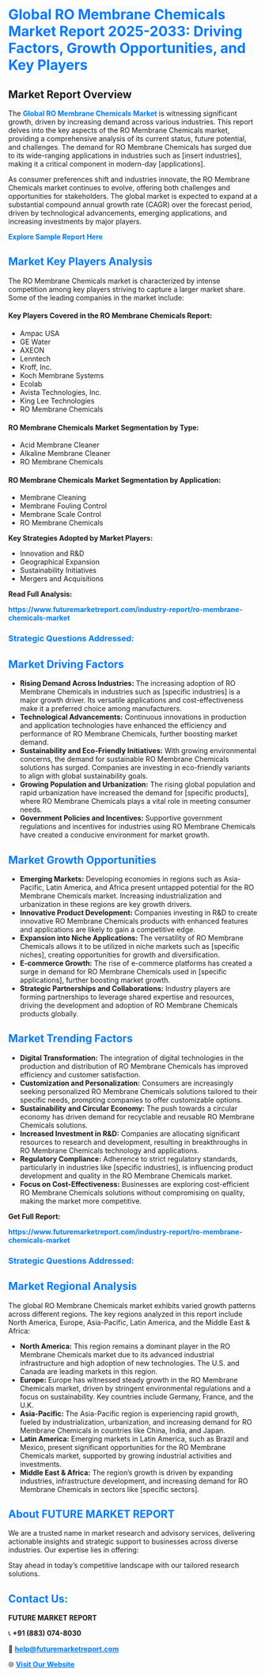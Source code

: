 <h1 style="color: #007BFF;">Global RO Membrane Chemicals Market Report 2025-2033: Driving Factors, Growth Opportunities, and Key Players</h1>

<section id="overview">
<h2>Market Report Overview</h2>
<p>The <a href="https://www.futuremarketreport.com/industry-report/ro-membrane-chemicals-market" style="color: #007BFF; text-decoration: none;"><strong>Global RO Membrane Chemicals Market</strong></a> is witnessing significant growth, driven by increasing demand across various industries. This report delves into the key aspects of the RO Membrane Chemicals market, providing a comprehensive analysis of its current status, future potential, and challenges. The demand for RO Membrane Chemicals has surged due to its wide-ranging applications in industries such as [insert industries], making it a critical component in modern-day [applications].</p>
<p>As consumer preferences shift and industries innovate, the RO Membrane Chemicals market continues to evolve, offering both challenges and opportunities for stakeholders. The global market is expected to expand at a substantial compound annual growth rate (CAGR) over the forecast period, driven by technological advancements, emerging applications, and increasing investments by major players.</p>
</section>

<section id="overview">
<p><a href="https://www.futuremarketreport.com/request-sample/reportId=28445" style="color: #007BFF; text-decoration: none;"><strong>Explore Sample Report Here</strong></a></p>
</section>

<section id="key-players">
<h2 style="color: #007BFF;">Market Key Players Analysis</h2>
<p>The RO Membrane Chemicals market is characterized by intense competition among key players striving to capture a larger market share. Some of the leading companies in the market include:</p>
<h4>Key Players Covered in the RO Membrane Chemicals Report:</h4>
<ul><li>Ampac USA</li><li>GE Water</li><li>AXEON</li><li>Lenntech</li><li>Kroff, Inc.</li><li>Koch Membrane Systems</li><li>Ecolab</li><li>Avista Technologies, Inc.</li><li>King Lee Technologies</li><li>RO Membrane Chemicals</li></ul>
<h4>RO Membrane Chemicals Market Segmentation by Type:</h4>
<ul><li>Acid Membrane Cleaner</li><li>Alkaline Membrane Cleaner</li><li>RO Membrane Chemicals</li></ul>

<h4>RO Membrane Chemicals Market Segmentation by Application:</h4>
<ul><li>Membrane Cleaning</li><li>Membrane Fouling Control</li><li>Membrane Scale Control</li><li>RO Membrane Chemicals</li></ul>
<p><strong>Key Strategies Adopted by Market Players:</strong></p>
<ul>
<li>Innovation and R&D</li>
<li>Geographical Expansion</li>
<li>Sustainability Initiatives</li>
<li>Mergers and Acquisitions</li>
</ul>
</section>

<section>
<p><strong>Read Full Analysis: </strong></p><a href="https://www.futuremarketreport.com/industry-report/ro-membrane-chemicals-market" style="color: #007BFF; text-decoration: none;"><strong>https://www.futuremarketreport.com/industry-report/ro-membrane-chemicals-market</strong></a>
<h3 style="color: #007BFF;">Strategic Questions Addressed:</h3>
</section>

<section id="driving-factors">
<h2 style="color: #007BFF;">Market Driving Factors</h2>
<ul>
<li><strong>Rising Demand Across Industries:</strong> The increasing adoption of RO Membrane Chemicals in industries such as [specific industries] is a major growth driver. Its versatile applications and cost-effectiveness make it a preferred choice among manufacturers.</li>
<li><strong>Technological Advancements:</strong> Continuous innovations in production and application technologies have enhanced the efficiency and performance of RO Membrane Chemicals, further boosting market demand.</li>
<li><strong>Sustainability and Eco-Friendly Initiatives:</strong> With growing environmental concerns, the demand for sustainable RO Membrane Chemicals solutions has surged. Companies are investing in eco-friendly variants to align with global sustainability goals.</li>
<li><strong>Growing Population and Urbanization:</strong> The rising global population and rapid urbanization have increased the demand for [specific products], where RO Membrane Chemicals plays a vital role in meeting consumer needs.</li>
<li><strong>Government Policies and Incentives:</strong> Supportive government regulations and incentives for industries using RO Membrane Chemicals have created a conducive environment for market growth.</li>
</ul>
</section>

<section id="growth-opportunities">
<h2 style="color: #007BFF;">Market Growth Opportunities</h2>
<ul>
<li><strong>Emerging Markets:</strong> Developing economies in regions such as Asia-Pacific, Latin America, and Africa present untapped potential for the RO Membrane Chemicals market. Increasing industrialization and urbanization in these regions are key growth drivers.</li>
<li><strong>Innovative Product Development:</strong> Companies investing in R&D to create innovative RO Membrane Chemicals products with enhanced features and applications are likely to gain a competitive edge.</li>
<li><strong>Expansion into Niche Applications:</strong> The versatility of RO Membrane Chemicals allows it to be utilized in niche markets such as [specific niches], creating opportunities for growth and diversification.</li>
<li><strong>E-commerce Growth:</strong> The rise of e-commerce platforms has created a surge in demand for RO Membrane Chemicals used in [specific applications], further boosting market growth.</li>
<li><strong>Strategic Partnerships and Collaborations:</strong> Industry players are forming partnerships to leverage shared expertise and resources, driving the development and adoption of RO Membrane Chemicals products globally.</li>
</ul>
</section>

<section id="trending-factors">
<h2 style="color: #007BFF;">Market Trending Factors</h2>
<ul>
<li><strong>Digital Transformation:</strong> The integration of digital technologies in the production and distribution of RO Membrane Chemicals has improved efficiency and customer satisfaction.</li>
<li><strong>Customization and Personalization:</strong> Consumers are increasingly seeking personalized RO Membrane Chemicals solutions tailored to their specific needs, prompting companies to offer customizable options.</li>
<li><strong>Sustainability and Circular Economy:</strong> The push towards a circular economy has driven demand for recyclable and reusable RO Membrane Chemicals solutions.</li>
<li><strong>Increased Investment in R&D:</strong> Companies are allocating significant resources to research and development, resulting in breakthroughs in RO Membrane Chemicals technology and applications.</li>
<li><strong>Regulatory Compliance:</strong> Adherence to strict regulatory standards, particularly in industries like [specific industries], is influencing product development and quality in the RO Membrane Chemicals market.</li>
<li><strong>Focus on Cost-Effectiveness:</strong> Businesses are exploring cost-efficient RO Membrane Chemicals solutions without compromising on quality, making the market more competitive.</li>
</ul>
</section>

<section>
<p><strong>Get Full Report: </strong></p><a href="https://www.futuremarketreport.com/industry-report/ro-membrane-chemicals-market" style="color: #007BFF; text-decoration: none;"><strong>https://www.futuremarketreport.com/industry-report/ro-membrane-chemicals-market</strong></a>
<h3 style="color: #007BFF;">Strategic Questions Addressed:</h3>
</section>


<section id="regional-analysis">
<h2 style="color: #007BFF;">Market Regional Analysis</h2>
<p>The global RO Membrane Chemicals market exhibits varied growth patterns across different regions. The key regions analyzed in this report include North America, Europe, Asia-Pacific, Latin America, and the Middle East & Africa:</p>
<ul>
<li><strong>North America:</strong> This region remains a dominant player in the RO Membrane Chemicals market due to its advanced industrial infrastructure and high adoption of new technologies. The U.S. and Canada are leading markets in this region.</li>
<li><strong>Europe:</strong> Europe has witnessed steady growth in the RO Membrane Chemicals market, driven by stringent environmental regulations and a focus on sustainability. Key countries include Germany, France, and the U.K.</li>
<li><strong>Asia-Pacific:</strong> The Asia-Pacific region is experiencing rapid growth, fueled by industrialization, urbanization, and increasing demand for RO Membrane Chemicals in countries like China, India, and Japan.</li>
<li><strong>Latin America:</strong> Emerging markets in Latin America, such as Brazil and Mexico, present significant opportunities for the RO Membrane Chemicals market, supported by growing industrial activities and investments.</li>
<li><strong>Middle East & Africa:</strong> The region’s growth is driven by expanding industries, infrastructure development, and increasing demand for RO Membrane Chemicals in sectors like [specific sectors].</li>
</ul>
</section>

<footer>
<h2 style="color: #007BFF;">About FUTURE MARKET REPORT</h2>
<p>We are a trusted name in market research and advisory services, delivering actionable insights and strategic support to businesses across diverse industries. Our expertise lies in offering:</p>

<p>Stay ahead in today’s competitive landscape with our tailored research solutions.</p>

<h2 style="color: #007BFF;">Contact Us:</h2>
<p><strong>FUTURE MARKET REPORT</strong></p>
<p>📞 <strong>+91 (883) 074-8030</strong></p>
<p>📧 <strong><a href="mailto:help@futuremarketreport.com" style="color: #007BFF;">help@futuremarketreport.com</a></strong></p>
<p>🌐 <strong><a href="https://www.futuremarketreport.com/" style="color: #007BFF;">Visit Our Website</a></strong></p>
</footer>